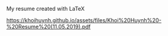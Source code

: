 My resume created with LaTeX

https://khoihuynh.github.io/assets/files/Khoi%20Huynh%20-%20Resume%20(11.05.2019).pdf
